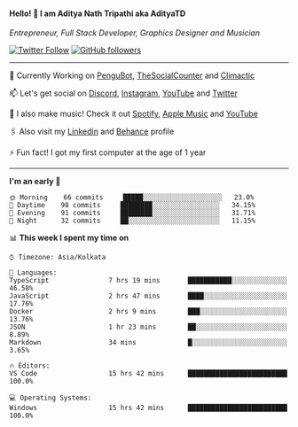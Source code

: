 <h4>Hello! 👋 I am Aditya Nath Tripathi aka AdityaTD</h4>
<p><em>Entrepreneur, Full Stack Developer, Graphics Designer and Musician</em></p>

[![Twitter Follow](https://img.shields.io/twitter/follow/adityatripathid?label=Follow)](https://twitter.com/adityatripathid)
[![GitHub followers](https://img.shields.io/github/followers/AdityaTD?label=Follow&style=social)](https://github.com/AdityaTD)

----
🔭 Currently Working on [PenguBot](https://github.com/PenguBot), [TheSocialCounter](https://thesocialcounter.com) and [Climactic](https://climactic.co)

📫 Let's get social on [Discord](https://discord.gg/cu8aMYw), [Instagram](https://instagram.com/aditya_td), [YouTube](https://youtube.com/AdityaTD) and [Twitter](https://twitter.com/adityatripathid)

🎵 I also make music! Check it out [Spotify](https://open.spotify.com/artist/3MKIyx6JG4TwZNSHnmNyMm), [Apple Music](https://music.apple.com/us/artist/aditya-tripathi/1504395195) and [YouTube](https://youtube.com/AdityaTD)

🖇️ Also visit my [Linkedin](https://www.linkedin.com/in/adityatd) and [Behance](https://www.behance.net/AdityaTD) profile

⚡ Fun fact! I got my first computer at the age of 1 year

----

<!--START_SECTION:waka-->
**I'm an early 🐤** 

```text
🌞 Morning    66 commits     █████░░░░░░░░░░░░░░░░░░░░   23.0% 
🌆 Daytime    98 commits     ████████░░░░░░░░░░░░░░░░░   34.15% 
🌃 Evening    91 commits     ████████░░░░░░░░░░░░░░░░░   31.71% 
🌙 Night      32 commits     ██░░░░░░░░░░░░░░░░░░░░░░░   11.15%

```


📊 **This week I spent my time on** 

```text
⌚︎ Timezone: Asia/Kolkata

💬 Languages: 
TypeScript               7 hrs 19 mins       ███████████░░░░░░░░░░░░░░   46.58% 
JavaScript               2 hrs 47 mins       ████░░░░░░░░░░░░░░░░░░░░░   17.76% 
Docker                   2 hrs 9 mins        ███░░░░░░░░░░░░░░░░░░░░░░   13.76% 
JSON                     1 hr 23 mins        ██░░░░░░░░░░░░░░░░░░░░░░░   8.89% 
Markdown                 34 mins             █░░░░░░░░░░░░░░░░░░░░░░░░   3.65%

🔥 Editors: 
VS Code                  15 hrs 42 mins      █████████████████████████   100.0%

💻 Operating Systems: 
Windows                  15 hrs 42 mins      █████████████████████████   100.0%

```


<!--END_SECTION:waka-->